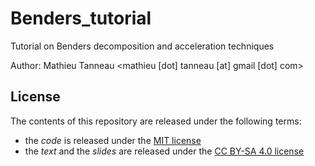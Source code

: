 # Benders_tutorial
Tutorial on Benders decomposition and acceleration techniques

Author: Mathieu Tanneau <mathieu [dot] tanneau [at] gmail [dot] com>
## License
The contents of this repository are released under the following terms:
* the _code_ is released under the [MIT license](https://mit-license.org/)
* the _text_ and the _slides_ are released under the [CC BY-SA 4.0 license](https://creativecommons.org/licenses/by-sa/4.0/)
